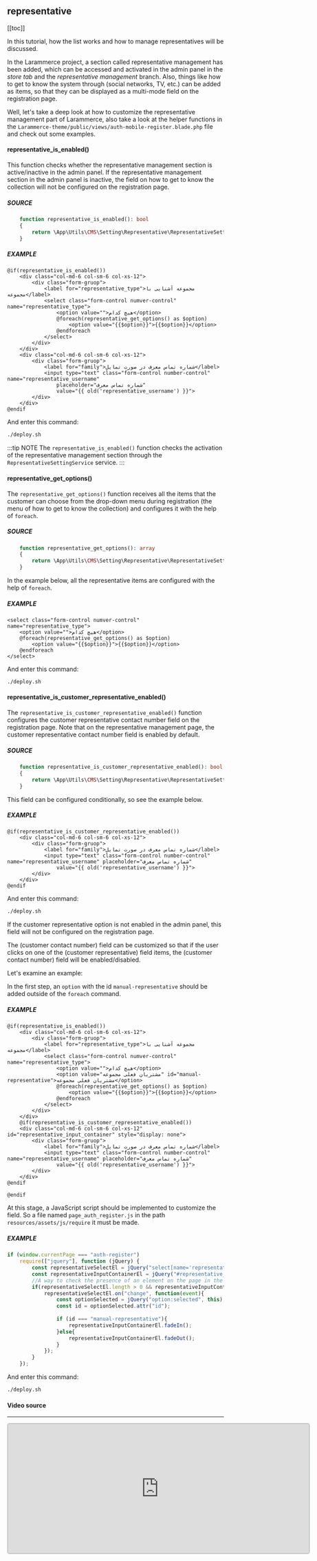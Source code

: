 ## representative

[[toc]]

In this tutorial, how the list works and how to manage representatives will be discussed.

In the Larammerce project, a section called representative management has been added,
which can be accessed and activated in the admin panel in the _store tab_ and the _representative management_ branch.
Also, things like how to get to know the system through (social networks, TV, etc.) can be added as items, so that they can be displayed as a multi-mode field on the registration page.


Well, let's take a deep look at how to customize the representative management part of Larammerce, also take a look at the helper functions in the `Larammerce-theme/public/views/auth-mobile-register.blade.php` file and check out some examples.


#### representative_is_enabled()
This function checks whether the representative management section is active/inactive in the admin panel.
If the representative management section in the admin panel is inactive, the field on how to get to know the collection will not be configured on the registration page.

##### SOURCE

```php
    function representative_is_enabled(): bool
    {
        return \App\Utils\CMS\Setting\Representative\RepresentativeSettingService::isEnabled();
    }
```

##### EXAMPLE

```php{1}
@if(representative_is_enabled())
    <div class="col-md-6 col-sm-6 col-xs-12">
        <div class="form-gruop">
            <label for="representative_type">مجموعه آشنایی با مجموعه</label>
            <select class="form-control numver-control" name="representative_type"> 
                <option value="">هیچ کدام</option>
                @foreach(representative_get_options() as $option)
                    <option value="{{$option}}">{{$option}}</option>
                @endforeach
            </select>
        </div>
    </div>
    <div class="col-md-6 col-sm-6 col-xs-12">
        <div class="form-gruop">
            <label for="family">شماره تماس معرف در صورت تمایل</label>
            <input type="text" class="form-control number-control" name="representative_username"
                placeholder="شماره تماس معرف"
                value="{{ old('representative_username') }}">
        </div>
    </div>
@endif
```

And enter this command:

```bash
./deploy.sh
```

:::tip NOTE
The `representative_is_enabled()` function checks the activation of the representative management section through the `RepresentativeSettingService` service.
:::

####  representative_get_options()
The `representative_get_options()` function receives all the items that the customer can choose from the drop-down menu during registration
(the menu of how to get to know the collection) and configures it with the help of `foreach`.

##### SOURCE

```php
    function representative_get_options(): array
    {
        return \App\Utils\CMS\Setting\Representative\RepresentativeSettingService::getOptions();
    }
```

In the example below, all the representative items are configured with the help of `foreach`.

##### EXAMPLE

```php{3}
<select class="form-control numver-control" name="representative_type"> 
    <option value="">هیچ کدام</option>
    @foreach(representative_get_options() as $option)
        <option value="{{$option}}">{{$option}}</option>
    @endforeach
</select>
```

And enter this command:

```bash
./deploy.sh
```

#### representative_is_customer_representative_enabled()
The `representative_is_customer_representative_enabled()` function configures the customer representative contact number field on the registration page.
Note that on the representative management page, the customer representative contact number field is enabled by default.

##### SOURCE

```php
    function representative_is_customer_representative_enabled(): bool
    {
        return \App\Utils\CMS\Setting\Representative\RepresentativeSettingService::isCustomerRepresentativeEnabled();
    }
```

This field can be configured conditionally, so see the example below.

##### EXAMPLE

```php{1}
@if(representative_is_customer_representative_enabled())
    <div class="col-md-6 col-sm-6 col-xs-12">
        <div class="form-gruop">
            <label for="family">شماره تماس معرف در صورت تمایل</label>
            <input type="text" class="form-control number-control" name="representative_username" placeholder="شماره تماس معرف"
                value="{{ old('representative_username') }}">
        </div>
    </div>
@endif
```

And enter this command:

```bash
./deploy.sh
```

If the customer representative option is not enabled in the admin panel, this field will not be configured on the registration page.

The (customer contact number) field can be customized so that if the user clicks on one of the (customer representative) field items, the (customer contact number) field will be enabled/disabled.

Let's examine an example:

In the first step, an `option` with the id `manual-representative` should be added outside of the `foreach` command.

##### EXAMPLE

```php{7,15}
@if(representative_is_enabled())
    <div class="col-md-6 col-sm-6 col-xs-12">
        <div class="form-gruop">
            <label for="representative_type">مجموعه آشنایی با مجموعه</label>
            <select class="form-control numver-control" name="representative_type"> 
                <option value="">هیچ کدام</option>
                <option value="مشتریان فعلی مجموعه" id="manual-representative">مشتریان فعلی مجموعه</option>
                @foreach(representative_get_options() as $option)
                    <option value="{{$option}}">{{$option}}</option>
                @endforeach
            </select>
        </div>
    </div>
    @if(representative_is_customer_representative_enabled())
    <div class="col-md-6 col-sm-6 col-xs-12" id="representative_input_container" style="display: none">
        <div class="form-gruop">
            <label for="family">شماره تماس معرف در صورت تمایل</label>
            <input type="text" class="form-control number-control" name="representative_username" placeholder="شماره تماس معرف"
                value="{{ old('representative_username') }}">
        </div>
    </div>
@endif

@endif
```

At this stage, a JavaScript script should be implemented to customize the field. So a file named `page_auth_register.js` in the path `resources/assets/js/require` it must be made.

##### EXAMPLE

```js
if (window.currentPage === "auth-register")
    require(["jquery"], function (jQuery) {
        const representativeSelectEl = jQuery("select[name='representative_type']");
        const representativeInputContainerEl = jQuery("#representative_input_container");
        //A way to check the presence of an element on the page in the jquery framework.
        if(representativeSelectEl.length > 0 && representativeInputContainerEl.length > 0){
            representativeSelectEl.on("change", function(event){
                const optionSelected = jQuery("option:selected", this);
                const id = optionSelected.attr("id");
                
                if (id === "manual-representative"){
                    representativeInputContainerEl.fadeIn();
                }else{
                    representativeInputContainerEl.fadeOut();
                }
            });
        }
    });
```

And enter this command:

```bash
./deploy.sh
```

#### Video source
___

<iframe src="https://www.aparat.com/video/video/embed/videohash/fZN1d/vt/frame" height="300" width="700" style="  border: 2px solid #bdc3c7;
border-radius: 5px; opacity: 1;" ></iframe>





